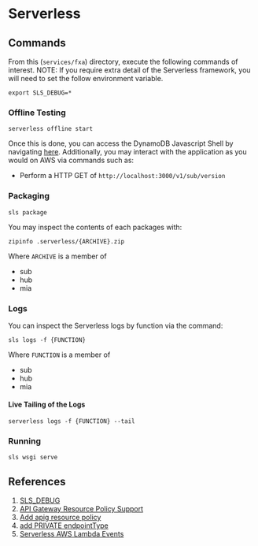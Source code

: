 # Serverless

## Commands

From this (`services/fxa`) directory, execute the following commands of interest.  NOTE:  If you require extra detail of the Serverless framework,
you will need to set the follow environment variable.

`export SLS_DEBUG=*`

### Offline Testing

`serverless offline start`

Once this is done, you can access the DynamoDB Javascript Shell by 
navigating [here](http://localhost:8000/shell/).  Additionally, you may interact with the application as you would on AWS via commands such as:
  * Perform a HTTP GET of `http://localhost:3000/v1/sub/version`

### Packaging

`sls package`

You may inspect the contents of each packages with:

`zipinfo .serverless/{ARCHIVE}.zip`

Where `ARCHIVE` is a member of

* sub
* hub
* mia

### Logs

You can inspect the Serverless logs by function via the command:

`sls logs -f {FUNCTION}`

Where `FUNCTION` is a member of

* sub
* hub
* mia

#### Live Tailing of the Logs

`serverless logs -f {FUNCTION} --tail`

### Running

`sls wsgi serve`

## References

1. [SLS_DEBUG](https://github.com/serverless/serverless/pull/1729/files)
2. [API Gateway Resource Policy Support](https://github.com/serverless/serverless/issues/4926)
3. [Add apig resource policy](https://github.com/serverless/serverless/pull/5071)
4. [add PRIVATE endpointType](https://github.com/serverless/serverless/pull/5080)
5. [Serverless AWS Lambda Events](https://serverless.com/framework/docs/providers/aws/events/)